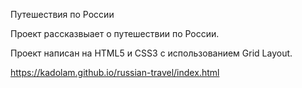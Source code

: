 Путешествия по России

Проект рассказвыает о путешествии по России.

Проект написан на HTML5 и CSS3 с использованием Grid Layout.

https://kadolam.github.io/russian-travel/index.html